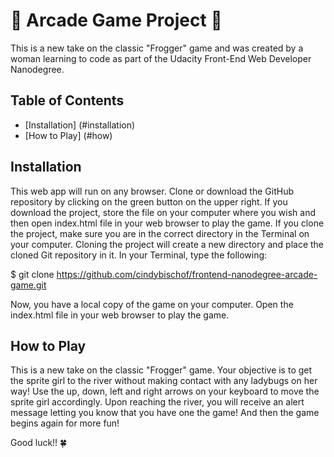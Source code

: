 # **:frog: Arcade Game Project :frog:**
This is a new take on the classic "Frogger" game and was created by a woman learning to code as part of the Udacity Front-End Web Developer Nanodegree.

## Table of Contents

* [Installation] (#installation)
* [How to Play] (#how)

## Installation
This web app will run on any browser. Clone or download the GitHub repository by clicking on the green button on the upper right. If you download the project, store the file on your computer where you wish and then open index.html file in your web browser to play the game. If you clone the project, make sure you are in the correct directory in the Terminal on your computer. Cloning the project will create a new directory and place the cloned Git repository in it. In your Terminal, type the following:

$ git clone https://github.com/cindybischof/frontend-nanodegree-arcade-game.git

Now, you have a local copy of the game on your computer. Open the index.html file in your web browser to play the game.

## How to Play
This is a new take on the classic "Frogger" game. Your objective is to get the sprite girl to the river without making contact with any ladybugs on her way! Use the up, down, left and right arrows on your keyboard to move the sprite girl accordingly. Upon reaching the river, you will receive an alert message letting you know that you have one the game! And then the game begins again for more fun!

Good luck!! :four_leaf_clover:
